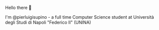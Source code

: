 Hello there :wave:

I'm @pierluigisupino - a full time Computer Science student at Università degli Studi di Napoli "Federico II" (UNINA)
